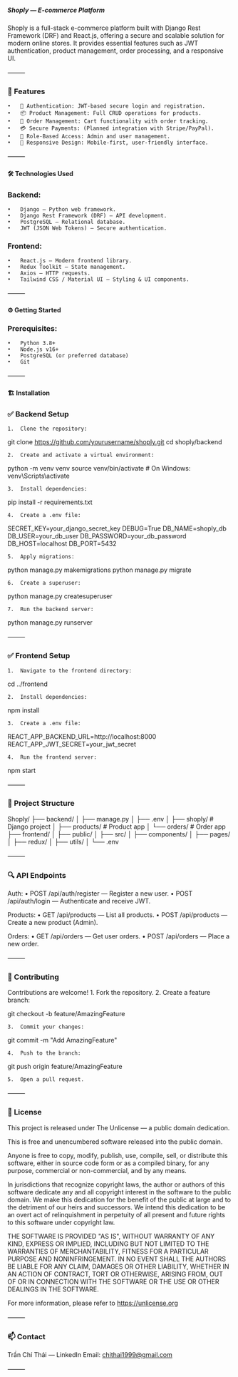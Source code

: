 ##### Shoply — E-commerce Platform

Shoply is a full-stack e-commerce platform built with Django Rest Framework (DRF) and React.js, offering a secure and scalable solution for modern online stores. It provides essential features such as JWT authentication, product management, order processing, and a responsive UI.

⸻

### 🚀 Features
	•	🔑 Authentication: JWT-based secure login and registration.
	•	📦 Product Management: Full CRUD operations for products.
	•	🛒 Order Management: Cart functionality with order tracking.
	•	💳 Secure Payments: (Planned integration with Stripe/PayPal).
	•	🛂 Role-Based Access: Admin and user management.
	•	📱 Responsive Design: Mobile-first, user-friendly interface.

⸻

#### 🛠️ Technologies Used

### Backend:
	•	Django — Python web framework.
	•	Django Rest Framework (DRF) — API development.
	•	PostgreSQL — Relational database.
	•	JWT (JSON Web Tokens) — Secure authentication.

### Frontend:
	•	React.js — Modern frontend library.
	•	Redux Toolkit — State management.
	•	Axios — HTTP requests.
	•	Tailwind CSS / Material UI — Styling & UI components.

⸻

#### ⚙️ Getting Started

### Prerequisites:
	•	Python 3.8+
	•	Node.js v16+
	•	PostgreSQL (or preferred database)
	•	Git

⸻

#### 🏗️ Installation

### ✅ Backend Setup
	1.	Clone the repository:

git clone https://github.com/yourusername/shoply.git
cd shoply/backend

	2.	Create and activate a virtual environment:

python -m venv venv
source venv/bin/activate  # On Windows: venv\Scripts\activate

	3.	Install dependencies:

pip install -r requirements.txt

	4.	Create a .env file:

SECRET_KEY=your_django_secret_key
DEBUG=True
DB_NAME=shoply_db
DB_USER=your_db_user
DB_PASSWORD=your_db_password
DB_HOST=localhost
DB_PORT=5432

	5.	Apply migrations:

python manage.py makemigrations
python manage.py migrate

	6.	Create a superuser:

python manage.py createsuperuser

	7.	Run the backend server:

python manage.py runserver



⸻

### ✅ Frontend Setup
	1.	Navigate to the frontend directory:

cd ../frontend

	2.	Install dependencies:

npm install

	3.	Create a .env file:

REACT_APP_BACKEND_URL=http://localhost:8000
REACT_APP_JWT_SECRET=your_jwt_secret

	4.	Run the frontend server:

npm start



⸻

### 📂 Project Structure

Shoply/
├── backend/
│   ├── manage.py
│   ├── .env
│   ├── shoply/             # Django project
│   ├── products/           # Product app
│   └── orders/             # Order app
├── frontend/
│   ├── public/
│   ├── src/
│       ├── components/
│       ├── pages/
│       ├── redux/
│       ├── utils/
│   └── .env



⸻

### 🔍 API Endpoints

Auth:
	•	POST /api/auth/register — Register a new user.
	•	POST /api/auth/login — Authenticate and receive JWT.

Products:
	•	GET /api/products — List all products.
	•	POST /api/products — Create a new product (Admin).

Orders:
	•	GET /api/orders — Get user orders.
	•	POST /api/orders — Place a new order.

⸻

### 🤝 Contributing

Contributions are welcome!
	1.	Fork the repository.
	2.	Create a feature branch:

git checkout -b feature/AmazingFeature

	3.	Commit your changes:

git commit -m "Add AmazingFeature"

	4.	Push to the branch:

git push origin feature/AmazingFeature

	5.	Open a pull request.

⸻

### 📝 License

This project is released under The Unlicense — a public domain dedication.

This is free and unencumbered software released into the public domain.

Anyone is free to copy, modify, publish, use, compile, sell, or distribute this 
software, either in source code form or as a compiled binary, for any purpose, 
commercial or non-commercial, and by any means.

In jurisdictions that recognize copyright laws, the author or authors of this 
software dedicate any and all copyright interest in the software to the public 
domain. We make this dedication for the benefit of the public at large and to 
the detriment of our heirs and successors. We intend this dedication to be an 
overt act of relinquishment in perpetuity of all present and future rights to 
this software under copyright law.

THE SOFTWARE IS PROVIDED "AS IS", WITHOUT WARRANTY OF ANY KIND, EXPRESS OR 
IMPLIED, INCLUDING BUT NOT LIMITED TO THE WARRANTIES OF MERCHANTABILITY, 
FITNESS FOR A PARTICULAR PURPOSE AND NONINFRINGEMENT. IN NO EVENT SHALL THE 
AUTHORS BE LIABLE FOR ANY CLAIM, DAMAGES OR OTHER LIABILITY, WHETHER IN AN 
ACTION OF CONTRACT, TORT OR OTHERWISE, ARISING FROM, OUT OF OR IN CONNECTION 
WITH THE SOFTWARE OR THE USE OR OTHER DEALINGS IN THE SOFTWARE.

For more information, please refer to <https://unlicense.org>



⸻

### 📫 Contact

Trần Chí Thái — LinkedIn
Email: chithai1999@gmail.com

⸻